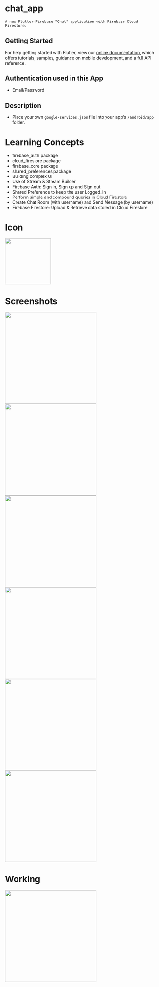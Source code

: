 # chat_app
```
A new Flutter-Firebase "Chat" application with Firebase Cloud Firestore.
```

## Getting Started

For help getting started with Flutter, view our
[online documentation](https://flutter.dev/docs), which offers tutorials,
samples, guidance on mobile development, and a full API reference.

## Authentication used in this App

- Email/Password

## Description

- Place your own ```google-services.json``` file into your app's ```/android/app``` folder.

# Learning Concepts

- firebase_auth package
- cloud_firestore package
- firebase_core package
- shared_preferences package
- Building complex UI
- Use of Stream & Stream Builder
- Firebase Auth: Sign in, Sign up and Sign out
- Shared Preference to keep the user Logged_In
- Perform simple and compound queries in Cloud Firestore
- Create Chat Room (with username) and Send Message (by username)
- Firebase Firestore: Upload & Retrieve data stored in Cloud Firestore

# Icon

<img src="https://user-images.githubusercontent.com/73339220/107324509-0123e600-6aca-11eb-9034-25824b572a93.png" width=150 />

# Screenshots

<img src="https://user-images.githubusercontent.com/73339220/107324748-64ae1380-6aca-11eb-8b7e-ef84a33e0a8f.jpg" width=300 /> <img src="https://user-images.githubusercontent.com/73339220/107324756-67106d80-6aca-11eb-8f89-7b1e66712786.jpg" width=300 />
<img src="https://user-images.githubusercontent.com/73339220/107371036-95f80500-6b05-11eb-8193-1fe6016d9c56.jpg" width=300 /> <img src="https://user-images.githubusercontent.com/73339220/107371298-f4bd7e80-6b05-11eb-8e25-f92c62542795.jpg" width=300 />
<img src="https://user-images.githubusercontent.com/73339220/107371235-de172780-6b05-11eb-9f5d-247d49fd3255.jpg" width=300 /> <img src="https://user-images.githubusercontent.com/73339220/107371052-9e504000-6b05-11eb-97fc-00d6a72fa2ca.jpg" width=300 />

# Working

<img src="https://user-images.githubusercontent.com/73339220/107370899-634e0c80-6b05-11eb-8d90-7e512712c8df.gif" width=300 />